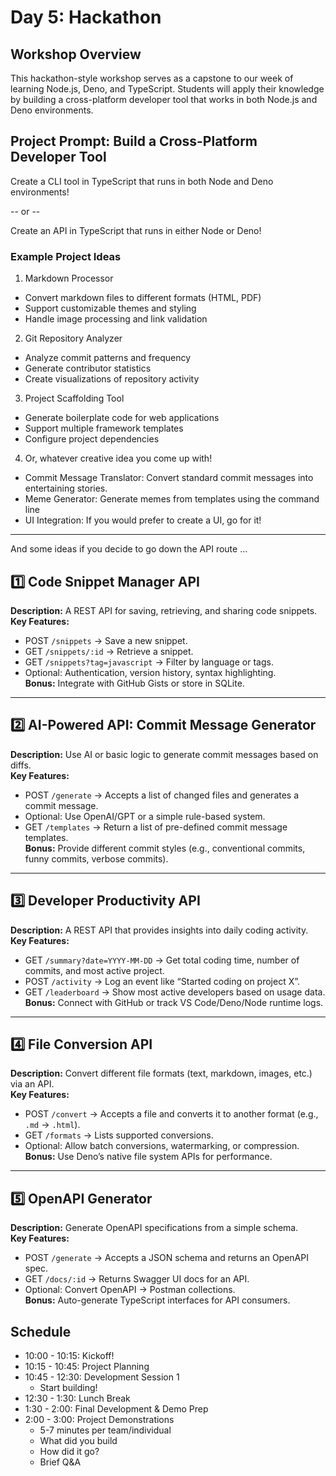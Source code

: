 # Day 5: Hackathon

## Workshop Overview

This hackathon-style workshop serves as a capstone to our week of learning Node.js, Deno, and TypeScript. Students will apply their knowledge by building a cross-platform developer tool that works in both Node.js and Deno environments.

## Project Prompt: Build a Cross-Platform Developer Tool

Create a CLI tool in TypeScript that runs in both Node and Deno environments!

-- or --

Create an API in TypeScript that runs in either Node or Deno!

### Example Project Ideas

1. Markdown Processor
* Convert markdown files to different formats (HTML, PDF)
* Support customizable themes and styling
* Handle image processing and link validation


2. Git Repository Analyzer
* Analyze commit patterns and frequency
* Generate contributor statistics
* Create visualizations of repository activity


3. Project Scaffolding Tool
* Generate boilerplate code for web applications
* Support multiple framework templates
* Configure project dependencies

4. Or, whatever creative idea you come up with!
* Commit Message Translator: Convert standard commit messages into entertaining stories.
* Meme Generator: Generate memes from templates using the command line
* UI Integration: If you would prefer to create a UI, go for it!

---
And some ideas if you decide to go down the API route ... 

## **1️⃣ Code Snippet Manager API**
**Description:** A REST API for saving, retrieving, and sharing code snippets.  
**Key Features:**
- POST `/snippets` → Save a new snippet.
- GET `/snippets/:id` → Retrieve a snippet.
- GET `/snippets?tag=javascript` → Filter by language or tags.
- Optional: Authentication, version history, syntax highlighting.  
**Bonus:** Integrate with GitHub Gists or store in SQLite.

---

## **2️⃣ AI-Powered API: Commit Message Generator**
**Description:** Use AI or basic logic to generate commit messages based on diffs.  
**Key Features:**
- POST `/generate` → Accepts a list of changed files and generates a commit message.
- Optional: Use OpenAI/GPT or a simple rule-based system.
- GET `/templates` → Return a list of pre-defined commit message templates.  
**Bonus:** Provide different commit styles (e.g., conventional commits, funny commits, verbose commits).

---

## **3️⃣ Developer Productivity API**
**Description:** A REST API that provides insights into daily coding activity.  
**Key Features:**
- GET `/summary?date=YYYY-MM-DD` → Get total coding time, number of commits, and most active project.
- POST `/activity` → Log an event like “Started coding on project X”.
- GET `/leaderboard` → Show most active developers based on usage data.  
**Bonus:** Connect with GitHub or track VS Code/Deno/Node runtime logs.

---

## **4️⃣ File Conversion API**
**Description:** Convert different file formats (text, markdown, images, etc.) via an API.  
**Key Features:**
- POST `/convert` → Accepts a file and converts it to another format (e.g., `.md` → `.html`).
- GET `/formats` → Lists supported conversions.
- Optional: Allow batch conversions, watermarking, or compression.  
**Bonus:** Use Deno’s native file system APIs for performance.

---

## **5️⃣ OpenAPI Generator**
**Description:** Generate OpenAPI specifications from a simple schema.  
**Key Features:**
- POST `/generate` → Accepts a JSON schema and returns an OpenAPI spec.
- GET `/docs/:id` → Returns Swagger UI docs for an API.
- Optional: Convert OpenAPI → Postman collections.  
**Bonus:** Auto-generate TypeScript interfaces for API consumers.

 
## Schedule

* 10:00 - 10:15: Kickoff!
* 10:15 - 10:45: Project Planning
* 10:45 - 12:30: Development Session 1
    * Start building!
* 12:30 - 1:30: Lunch Break
* 1:30 - 2:00: Final Development & Demo Prep
* 2:00 - 3:00: Project Demonstrations
    * 5-7 minutes per team/individual
    * What did you build
    * How did it go?
    * Brief Q&A